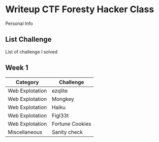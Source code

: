 # **Writeup CTF Foresty Hacker Class**
Personal Info
## **List Challenge**
List of challenge I solved
## **Week 1**
| **Category**    | **Challenge**   |
| -------------   | -------------   |
| Web Explotation | ezqlite         |
| Web Explotation | Mongkey         |
| Web Explotation | Haiku           |
| Web Explotation | Figl33t         |
| Web Explotation | Fortune Cookies |
| Miscellaneous   | Sanity check    |
